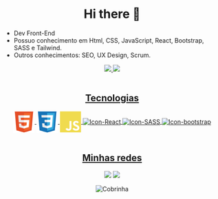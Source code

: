 <h1 align="center"> Hi there 👋 </h1>

- Dev Front-End
- Possuo conhecimento em Html, CSS, JavaScript, React, Bootstrap, SASS e Tailwind.
- Outros conhecimentos: SEO, UX Design, Scrum.

<div align="center">
  <a href="https://github.com/ananazario">
  <img height="180em" src="https://github-readme-stats.vercel.app/api?username=anazario&show_icons=true&theme=dracula&include_all_commits=true&count_private=true"/>
  <img height="180em" src="https://github-readme-stats.vercel.app/api/top-langs/?username=ananazario&layout=compact&langs_count=7&theme=dracula"/>
</div>

<div style="display: inline_block" align="center"><br>
<h2 align="center"> Tecnologias </h2>
  <img align="center" alt="Icon-HTML" height="50" width="50" src="https://raw.githubusercontent.com/devicons/devicon/master/icons/html5/html5-original.svg" />
  <img align="center" alt="Icon-CSS" height="50" width="50" src="https://raw.githubusercontent.com/devicons/devicon/master/icons/css3/css3-original.svg" />
  <img align="center" alt="Icon-Javascript" height="50" width="50" src="https://raw.githubusercontent.com/devicons/devicon/master/icons/javascript/javascript-plain.svg" />
  <img align="center" alt="Icon-React" height="50" width="50" src="https://cdn.jsdelivr.net/gh/devicons/devicon/icons/react/react-original.svg" />
  <img align="center" alt="Icon-SASS" height="50" width="50" src="https://cdn.jsdelivr.net/gh/devicons/devicon/icons/sass/sass-original.svg" />
  <img align="center" alt="Icon-bootstrap" height="50" width="50" src="https://cdn.jsdelivr.net/gh/devicons/devicon/icons/bootstrap/bootstrap-original.svg" />
</div>

<br>

 <h2 align="center">Minhas redes</h2>
<div align="center"> 
  <a href="mailto:anacarolinanazario98@gmail.com" target="_blank"><img height="40" src="https://img.shields.io/badge/Gmail-D14836?style=for-the-badge&logo=gmail&logoColor=white" target="_blank"></a>
  <a href="https://www.linkedin.com/in/ana-nazario/" target="_blank"><img height="40" src="https://img.shields.io/badge/-LinkedIn-%230077B5?style=for-the-badge&logo=linkedin&logoColor=white" target="_blank"></a> 
 
![Cobrinha](https://github.com/ananazario/ananazario/blob/output/github-contribution-grid-snake-dark.svg)
 
</div>
